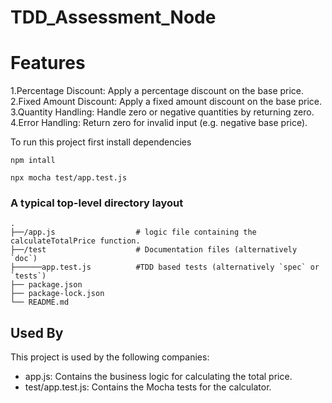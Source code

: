 # TDD_Assessment_Node

# Features
1.Percentage Discount: Apply a percentage discount on the base price.
2.Fixed Amount Discount: Apply a fixed amount discount on the base price.
3.Quantity Handling: Handle zero or negative quantities by returning zero.
4.Error Handling: Return zero for invalid input (e.g. negative base price).

To run this project first install dependencies
```
npm intall

npx mocha test/app.test.js

```

### A typical top-level directory layout

    .
    ├──/app.js                  # logic file containing the calculateTotalPrice function.
    ├──/test                    # Documentation files (alternatively `doc`)
    ├──────app.test.js          #TDD based tests (alternatively `spec` or `tests`)
    ├── package.json          
    ├── package-lock.json          
    └── README.md



## Used By

This project is used by the following companies:

- app.js: Contains the business logic for calculating the total price.
- test/app.test.js: Contains the Mocha tests for the calculator.
